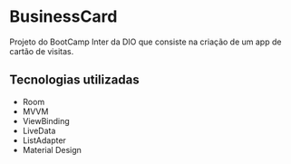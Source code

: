 # BusinessCard
Projeto do BootCamp Inter da DIO que consiste na criação de um app de cartão de visitas.

## Tecnologias utilizadas
* Room
* MVVM
* ViewBinding
* LiveData
* ListAdapter
* Material Design
